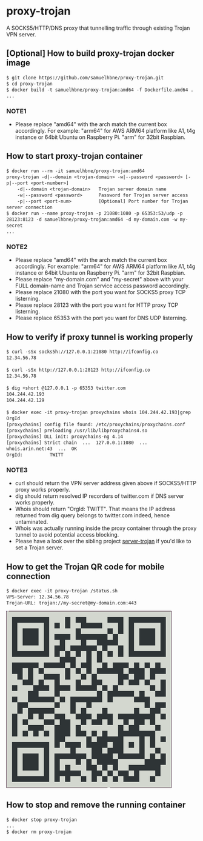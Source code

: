 # proxy-trojan

A SOCKS5/HTTP/DNS proxy that tunnelling traffic through existing Trojan VPN server.

## [Optional] How to build proxy-trojan docker image

```shell
$ git clone https://github.com/samuelhbne/proxy-trojan.git
$ cd proxy-trojan
$ docker build -t samuelhbne/proxy-trojan:amd64 -f Dockerfile.amd64 .
...
```

### NOTE1

- Please replace "amd64" with the arch match the current box accordingly. For example: "arm64" for AWS ARM64 platform like A1, t4g instance or 64bit Ubuntu on Raspberry Pi. "arm" for 32bit Raspbian.

## How to start proxy-trojan container

```shell
$ docker run --rm -it samuelhbne/proxy-trojan:amd64
proxy-trojan -d|--domain <trojan-domain> -w|--password <password> [-p|--port <port-number>]
    -d|--domain <trojan-domain>   Trojan server domain name
    -w|--password <password>      Password for Trojan server access
    -p|--port <port-num>          [Optional] Port number for Trojan server connection
$ docker run --name proxy-trojan -p 21080:1080 -p 65353:53/udp -p 28123:8123 -d samuelhbne/proxy-trojan:amd64 -d my-domain.com -w my-secret
...
```

### NOTE2

- Please replace "amd64" with the arch match the current box accordingly. For example: "arm64" for AWS ARM64 platform like A1, t4g instance or 64bit Ubuntu on Raspberry Pi. "arm" for 32bit Raspbian.
- Please replace "<span>my-domain.com</span>" and "my-secret" above with your FULL domain-name and Trojan service access password accordingly.
- Please replace 21080 with the port you want for SOCKS5 proxy TCP listerning.
- Please replace 28123 with the port you want for HTTP proxy TCP listerning.
- Please replace 65353 with the port you want for DNS UDP listerning.

## How to verify if proxy tunnel is working properly

```shell
$ curl -sSx socks5h://127.0.0.1:21080 http://ifconfig.co
12.34.56.78

$ curl -sSx http://127.0.0.1:28123 http://ifconfig.co
12.34.56.78

$ dig +short @127.0.0.1 -p 65353 twitter.com
104.244.42.193
104.244.42.129

$ docker exec -it proxy-trojan proxychains whois 104.244.42.193|grep OrgId
[proxychains] config file found: /etc/proxychains/proxychains.conf
[proxychains] preloading /usr/lib/libproxychains4.so
[proxychains] DLL init: proxychains-ng 4.14
[proxychains] Strict chain  ...  127.0.0.1:1080  ...  whois.arin.net:43  ...  OK
OrgId:          TWITT
```

### NOTE3

- curl should return the VPN server address given above if SOCKS5/HTTP proxy works properly.
- dig should return resolved IP recorders of twitter.com if DNS server works properly.
- Whois should return "OrgId: TWITT". That means the IP address returned from dig query belongs to twitter.com indeed, hence untaminated.
- Whois was actually running inside the proxy container through the proxy tunnel to avoid potential access blocking.
- Please have a look over the sibling project [server-trojan](https://github.com/samuelhbne/vpn-launchpad/tree/master/server-trojan) if you'd like to set a Trojan server.

## How to get the Trojan QR code for mobile connection

```shell
$ docker exec -it proxy-trojan /status.sh
VPS-Server: 12.34.56.78
Trojan-URL: trojan://my-secret@my-domain.com:443
```

![QR code example](https://github.com/samuelhbne/vpn-launchpad/blob/master/images/qr-trojan.png)

## How to stop and remove the running container

```shell
$ docker stop proxy-trojan
...
$ docker rm proxy-trojan
```
